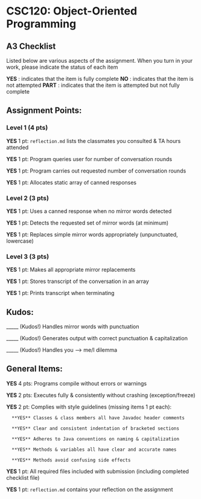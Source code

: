 # CSC120: Object-Oriented Programming
## A3 Checklist

Listed below are various aspects of the assignment.  When you turn in your work, please indicate the status of each item

**YES** : indicates that the item is fully complete
**NO** : indicates that the item is not attempted
**PART** : indicates that the item is attempted but not fully complete


## Assignment Points:

### Level 1 (4 pts)

**YES** 1 pt: `reflection.md` lists the classmates you consulted & TA hours attended

**YES** 1 pt: Program queries user for number of conversation rounds

**YES** 1 pt: Program carries out requested number of conversation rounds

**YES** 1 pt: Allocates static array of canned responses

### Level 2 (3 pts)

**YES** 1 pt: Uses a canned response when no mirror words detected

**YES** 1 pt: Detects the requested set of mirror words (at minimum)

**YES** 1 pt: Replaces simple mirror words appropriately (unpunctuated, lowercase)

### Level 3 (3 pts)

**YES** 1 pt: Makes all appropriate mirror replacements

**YES** 1 pt: Stores transcript of the conversation in an array

**YES** 1 pt: Prints transcript when terminating

## Kudos:

_____ (Kudos!) Handles mirror words with punctuation

_____ (Kudos!) Generates output with correct punctuation & capitalization

_____ (Kudos!) Handles you --> me/I dilemma



## General Items:

**YES** 4 pts: Programs compile without errors or warnings

**YES** 2 pts: Executes fully & consistently without crashing (exception/freeze)

**YES** 2 pt: Complies with style guidelines (missing items 1 pt each):

      **YES** Classes & class members all have Javadoc header comments

      **YES** Clear and consistent indentation of bracketed sections

      **YES** Adheres to Java conventions on naming & capitalization

      **YES** Methods & variables all have clear and accurate names

      **YES** Methods avoid confusing side effects

**YES** 1 pt: All required files included with submission (including completed checklist file)

**YES** 1 pt: `reflection.md` contains your reflection on the assignment
